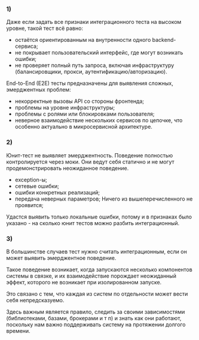### 1)

Даже если задать все признаки интеграционного теста на высоком уровне, такой тест всё равно:

- остаётся ориентированным на внутренности одного backend-сервиса;
- не покрывает пользовательский интерфейс, где могут возникать ошибки;
- не проверяет полный путь запроса, включая инфраструктуру (балансировщики, прокси, аутентификацию/авторизацию).

End-to-End (E2E) тесты предназначены для выявления сложных, эмерджентных проблем:

- некорректные вызовы API со стороны фронтенда;
- проблемы на уровне инфраструктуры;
- проблемы с ролями или блокировками пользователя;
- неверное взаимодействие нескольких сервисов по цепочке, что особенно актуально в микросервисной архитектуре.

### 2)

Юнит-тест не выявляет эмерджентность.
Поведение полностью контролируется через моки.
Они ведут себя статично и не могут продемонстрировать неожиданное поведение.

- exception-ы;
- сетевые ошибки;
- ошибки конкретных реализаций;
- передача неверных параметров;
Ничего из вышеперечисленного не проявится;

Удастся выявить только локальные ошибки, потому и в признаках было указано - на сколько юнит тестов можно разбить интеграционный.

### 3)

В большинстве случаев тест нужно считать интеграционным, если он может выявить эмерджентное поведение.

Такое поведение возникает, когда запускаются несколько компонентов системы в связке, и их взаимодействие порождает неожиданный эффект, которого не возникает при изолированном запуске.

Это связано с тем, что каждая из систем по отдельности может вести себя непредсказуемо.

Здесь важным является правило, следить за своими зависимостями (библиотеками, базами, брокерами и т п) и знать как они работают, поскольку нам важно поддерживать систему на протяжении долгого времени.